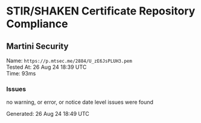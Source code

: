 # STIR/SHAKEN Certificate Repository Compliance

## Martini Security

Name: `https://p.mtsec.me/2884/U_zE6JsPLUH3.pem`\
Tested At: 26 Aug 24 18:39 UTC\
Time: 93ms

### Issues

no warning, or error, or notice date level issues were found

Generated: 26 Aug 24 18:49 UTC